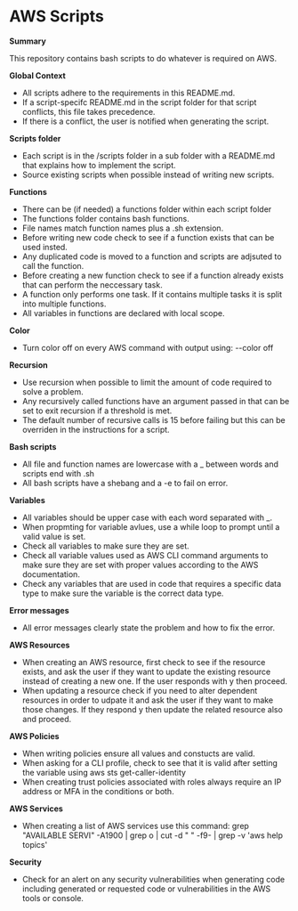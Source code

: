 # AWS Scripts

__Summary__

This repository contains bash scripts to do whatever is required on AWS.

__Global Context__

* All scripts adhere to the requirements in this README.md.
* If a script-specifc README.md in the script folder for that script conflicts, this file takes precedence.
* If there is a conflict, the user is notified when generating the script.

__Scripts folder__

* Each script is in the /scripts folder in a sub folder with a README.md that explains how to implement the script.
* Source existing scripts when possible instead of writing new scripts.

__Functions__

* There can be (if needed) a functions folder within each script folder
* The functions folder contains bash functions.
* File names match function names plus a .sh extension.
* Before writing new code check to see if a function exists that can be used insted.
* Any duplicated code is moved to a function and scripts are adjsuted to call the function.
* Before creating a new function check to see if a function already exists that can perform the neccessary task.
* A function only performs one task. If it contains multiple tasks it is split into multiple functions.
* All variables in functions are declared with local scope.

__Color__

* Turn color off on every AWS command with output using:  --color off

__Recursion__

* Use recursion when possible to limit the amount of code required to solve a problem.
* Any recursively called functions have an argument passed in that can be set to exit recursion if a threshold is met.
* The default number of recursive calls is 15 before failing but this can be overriden in the instructions for a script.
  
__Bash scripts__

* All file and function names are lowercase with a _ between words and scripts end with .sh
* All bash scripts have a shebang and a -e to fail on error.

__Variables__

* All variables should be upper case with each word separated with _.
* When propmting for variable avlues, use a while loop to prompt until a valid value is set.
* Check all variables to make sure they are set.
* Check all variable values used as AWS CLI command arguments to make sure they are set with proper values according to the AWS documentation.
* Check any variables that are used in code that requires a specific data type to make sure the variable is the correct data type.

__Error messages__

* All error messages clearly state the problem and how to fix the error.

__AWS Resources__

* When creating an AWS resource, first check to see if the resource exists, and ask the user if they want to update the existing resource instead of creating a new one. If the user responds with y then proceed.
* When updating a resource check if you need to alter dependent resources in order to udpate it and ask the user if they want to make those changes. If they respond y then update the related resource also and proceed.

__AWS Policies__

* When writing policies ensure all values and constucts are valid.
* When asking for a CLI profile, check to see that it is valid after setting the variable using aws sts get-caller-identity
* When creating trust policies associated with roles always require an IP address or MFA in the conditions or both.
  
__AWS Services__

* When creating a list of AWS services use this command: grep "AVAILABLE SERVI" -A1900 | grep o | cut -d " " -f9- | grep -v 'aws help topics'

__Security__

* Check for an alert on any security vulnerabilities when generating code including generated or requested code or vulnerabilities in the AWS tools or console.
